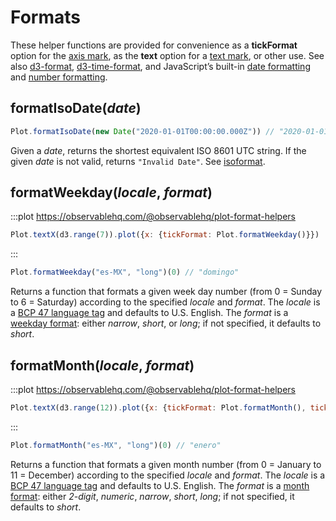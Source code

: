 <script setup>

import * as Plot from "@observablehq/plot";
import * as d3 from "d3";

</script>

# Formats

These helper functions are provided for convenience as a **tickFormat** option for the [axis mark](../marks/axis.md), as the **text** option for a [text mark](../marks/text.md), or other use. See also [d3-format](https://d3js.org/d3-format), [d3-time-format](https://d3js.org/d3-time-format), and JavaScript’s built-in [date formatting](https://observablehq.com/@mbostock/date-formatting) and [number formatting](https://observablehq.com/@mbostock/number-formatting).

## formatIsoDate(*date*)

```js
Plot.formatIsoDate(new Date("2020-01-01T00:00:00.000Z")) // "2020-01-01"
```

Given a *date*, returns the shortest equivalent ISO 8601 UTC string. If the given *date* is not valid, returns `"Invalid Date"`. See [isoformat](https://github.com/mbostock/isoformat).

## formatWeekday(*locale*, *format*)

:::plot https://observablehq.com/@observablehq/plot-format-helpers
```js
Plot.textX(d3.range(7)).plot({x: {tickFormat: Plot.formatWeekday()}})
```
:::

```js
Plot.formatWeekday("es-MX", "long")(0) // "domingo"
```

Returns a function that formats a given week day number (from 0 = Sunday to 6 = Saturday) according to the specified *locale* and *format*. The *locale* is a [BCP 47 language tag](https://tools.ietf.org/html/bcp47) and defaults to U.S. English. The *format* is a [weekday format](https://tc39.es/ecma402/#datetimeformat-objects): either *narrow*, *short*, or *long*; if not specified, it defaults to *short*.

## formatMonth(*locale*, *format*)

:::plot https://observablehq.com/@observablehq/plot-format-helpers
```js
Plot.textX(d3.range(12)).plot({x: {tickFormat: Plot.formatMonth(), ticks: 12}})
```
:::

```js
Plot.formatMonth("es-MX", "long")(0) // "enero"
```

Returns a function that formats a given month number (from 0 = January to 11 = December) according to the specified *locale* and *format*. The *locale* is a [BCP 47 language tag](https://tools.ietf.org/html/bcp47) and defaults to U.S. English. The *format* is a [month format](https://tc39.es/ecma402/#datetimeformat-objects): either *2-digit*, *numeric*, *narrow*, *short*, *long*; if not specified, it defaults to *short*.
